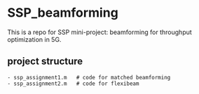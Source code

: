 # SSP_beamforming

This is a repo for SSP mini-project: beamforming for throughput optimization in 5G.

## project structure
```
- ssp_assignment1.m   # code for matched beamforming
- ssp_assignment2.m   # code for flexibeam
```
